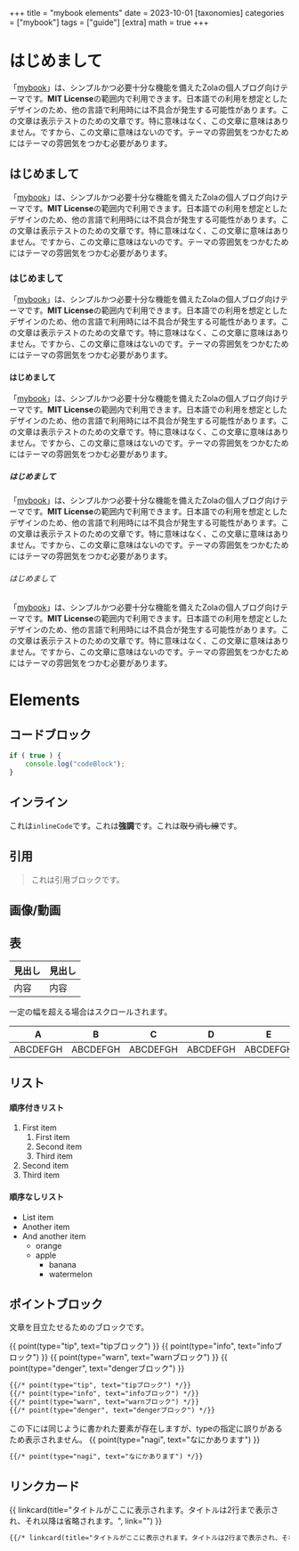 +++
title = "mybook elements"
date = 2023-10-01
[taxonomies]
categories = ["mybook"]
tags = ["guide"]
[extra]
math = true
+++

# はじめまして
「[mybook](https://github.com/nagicat/mybook)」は、シンプルかつ必要十分な機能を備えたZolaの個人ブログ向けテーマです。**MIT License**の範囲内で利用できます。日本語での利用を想定としたデザインのため、他の言語で利用時には不具合が発生する可能性があります。この文章は表示テストのための文章です。特に意味はなく、この文章に意味はありません。ですから、この文章に意味はないのです。テーマの雰囲気をつかむためにはテーマの雰囲気をつかむ必要があります。

## はじめまして
「[mybook](https://github.com/nagicat/mybook)」は、シンプルかつ必要十分な機能を備えたZolaの個人ブログ向けテーマです。**MIT License**の範囲内で利用できます。日本語での利用を想定としたデザインのため、他の言語で利用時には不具合が発生する可能性があります。この文章は表示テストのための文章です。特に意味はなく、この文章に意味はありません。ですから、この文章に意味はないのです。テーマの雰囲気をつかむためにはテーマの雰囲気をつかむ必要があります。

### はじめまして
「[mybook](https://github.com/nagicat/mybook)」は、シンプルかつ必要十分な機能を備えたZolaの個人ブログ向けテーマです。**MIT License**の範囲内で利用できます。日本語での利用を想定としたデザインのため、他の言語で利用時には不具合が発生する可能性があります。この文章は表示テストのための文章です。特に意味はなく、この文章に意味はありません。ですから、この文章に意味はないのです。テーマの雰囲気をつかむためにはテーマの雰囲気をつかむ必要があります。

#### はじめまして
「[mybook](https://github.com/nagicat/mybook)」は、シンプルかつ必要十分な機能を備えたZolaの個人ブログ向けテーマです。**MIT License**の範囲内で利用できます。日本語での利用を想定としたデザインのため、他の言語で利用時には不具合が発生する可能性があります。この文章は表示テストのための文章です。特に意味はなく、この文章に意味はありません。ですから、この文章に意味はないのです。テーマの雰囲気をつかむためにはテーマの雰囲気をつかむ必要があります。

##### はじめまして
「[mybook](https://github.com/nagicat/mybook)」は、シンプルかつ必要十分な機能を備えたZolaの個人ブログ向けテーマです。**MIT License**の範囲内で利用できます。日本語での利用を想定としたデザインのため、他の言語で利用時には不具合が発生する可能性があります。この文章は表示テストのための文章です。特に意味はなく、この文章に意味はありません。ですから、この文章に意味はないのです。テーマの雰囲気をつかむためにはテーマの雰囲気をつかむ必要があります。

###### はじめまして
「[mybook](https://github.com/nagicat/mybook)」は、シンプルかつ必要十分な機能を備えたZolaの個人ブログ向けテーマです。**MIT License**の範囲内で利用できます。日本語での利用を想定としたデザインのため、他の言語で利用時には不具合が発生する可能性があります。この文章は表示テストのための文章です。特に意味はなく、この文章に意味はありません。ですから、この文章に意味はないのです。テーマの雰囲気をつかむためにはテーマの雰囲気をつかむ必要があります。

# Elements

## コードブロック
```js
if ( true ) {
    console.log("codeBlock");
}
```

## インライン
これは`inlineCode`です。これは**強調**です。これは~~取り消し線~~です。
## 引用
> これは引用ブロックです。

## 画像/動画

## 表

| 見出し | 見出し |
| --- | --- |
| 内容 | 内容 |

一定の幅を超える場合はスクロールされます。

| A | B | C | D | E | F | G | H |
| --- | --- | --- | --- | --- | --- | --- | --- |
| ABCDEFGH | ABCDEFGH | ABCDEFGH | ABCDEFGH | ABCDEFGH | ABCDEFGH | ABCDEFGH | ABCDEFGH |

## リスト
#### 順序付きリスト
1. First item
    1. First item
    1. Second item
    1. Third item
1. Second item
1. Third item

#### 順序なしリスト
- List item
- Another item
- And another item
  - orange
  - apple
    - banana
    - watermelon

## ポイントブロック
文章を目立たせるためのブロックです。

{{ point(type="tip", text="tipブロック") }}
{{ point(type="info", text="infoブロック") }}
{{ point(type="warn", text="warnブロック") }}
{{ point(type="denger", text="dengerブロック") }}

```md
{{/* point(type="tip", text="tipブロック") */}}
{{/* point(type="info", text="infoブロック") */}}
{{/* point(type="warn", text="warnブロック") */}}
{{/* point(type="denger", text="dengerブロック") */}}
```

この下には同じように書かれた要素が存在しますが、typeの指定に誤りがあるため表示されません。
{{ point(type="nagi", text="なにかあります") }}

```md
{{/* point(type="nagi", text="なにかあります") */}}
```

## リンクカード

{{ linkcard(title="タイトルがここに表示されます。タイトルは2行まで表示され、それ以降は省略されます。", link="") }}

```md
{{/* linkcard(title="タイトルがここに表示されます。タイトルは2行まで表示され、それ以降は省略されます。", link="") */}}
```